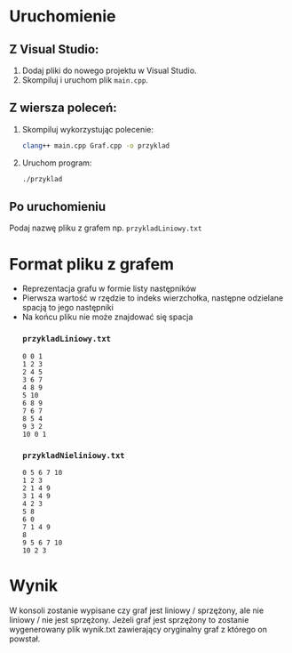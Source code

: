 # Uruchomienie

## Z Visual Studio:

1. Dodaj pliki do nowego projektu w Visual Studio.
2. Skompiluj i uruchom plik `main.cpp`.

## Z wiersza poleceń:

1. Skompiluj wykorzystując polecenie:
    ```bash
    clang++ main.cpp Graf.cpp -o przyklad
    ```
2. Uruchom program:
    ```bash
    ./przyklad
    ```


## Po uruchomieniu 
  Podaj nazwę pliku z grafem np. ```przykladLiniowy.txt```

# Format pliku z grafem 
* Reprezentacja grafu w formie listy następników
* Pierwsza wartość w rzędzie to indeks wierzchołka, następne odzielane spacją to jego następniki
* Na końcu pliku nie może znajdować się spacja
  ### ```przykladLiniowy.txt```
  ```
  0 0 1
  1 2 3
  2 4 5
  3 6 7
  4 8 9
  5 10
  6 8 9
  7 6 7
  8 5 4
  9 3 2
  10 0 1
  ```
  ### ```przykladNieliniowy.txt```
  ```
  0 5 6 7 10
  1 2 3
  2 1 4 9
  3 1 4 9
  4 2 3
  5 8
  6 0
  7 1 4 9
  8
  9 5 6 7 10
  10 2 3
  ```
# Wynik
W konsoli zostanie wypisane czy graf jest liniowy / sprzężony, ale nie liniowy / nie jest sprzężony. Jeżeli graf jest sprzężony to zostanie wygenerowany plik wynik.txt zawierający oryginalny graf z którego on powstał.
